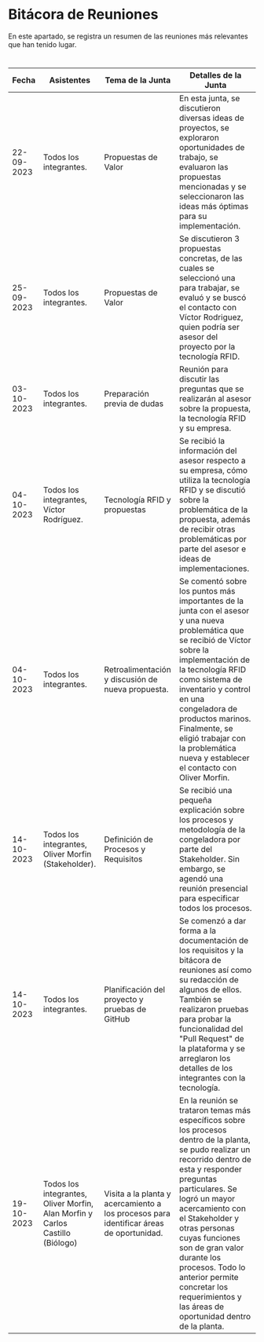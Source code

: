 # Bitácora de Reuniones

En este apartado, se registra un resumen de las reuniones más relevantes que han tenido lugar.

#
| Fecha       | Asistentes               | Tema de la Junta                   | Detalles de la Junta                 |
|-------------|--------------------------|-------------------------------------|-------------------------------------|
| 22-09-2023 | Todos los integrantes.  | Propuestas de Valor           | En esta junta, se discutieron diversas ideas de proyectos, se exploraron oportunidades de trabajo, se evaluaron las propuestas mencionadas y se seleccionaron las ideas más óptimas para su implementación.               |
| 25-09-2023 | Todos los integrantes.  | Propuestas de Valor        |Se discutieron 3 propuestas concretas, de las cuales se seleccionó una para trabajar, se evaluó y se buscó el contacto con Víctor Rodriguez, quien podría ser asesor del proyecto por la tecnología RFID.|
| 03-10-2023 | Todos los integrantes.  | Preparación previa de dudas|Reunión para discutir las preguntas que se realizarán al asesor sobre la propuesta, la tecnología RFID y su empresa.|
| 04-10-2023 | Todos los integrantes, Víctor Rodríguez.  | Tecnología RFID y propuestas|Se recibió la información del asesor respecto a su empresa, cómo utiliza la tecnología RFID y se discutió sobre la problemática de la propuesta, además de recibir otras problemáticas por parte del asesor e ideas de implementaciones.|
| 04-10-2023 |Todos los integrantes. |Retroalimentación y discusión de nueva propuesta. |Se comentó sobre los puntos más importantes de la junta con el asesor y una nueva problemática que se recibió de Víctor sobre la implementación de la tecnología RFID como sistema de inventario y control en una congeladora de productos marinos. Finalmente, se eligió trabajar con la problemática nueva y establecer el contacto con Oliver Morfin.|
| 14-10-2023 | Todos los integrantes, Oliver Morfin (Stakeholder).  | Definición de Procesos y Requisitos  |Se recibió una pequeña explicación sobre los procesos y metodología de la congeladora por parte del Stakeholder. Sin embargo, se agendó una reunión presencial para especificar todos los procesos.|
| 14-10-2023 | Todos los integrantes.| Planificación del proyecto y pruebas de GitHub |Se comenzó a dar forma a la documentación de los requisitos y la bitácora de reuniones así como su redacción de algunos de ellos. También se realizaron pruebas para probar la funcionalidad del "Pull Request" de la plataforma y se arreglaron los detalles de los integrantes con la tecnología.|
| 19-10-2023 | Todos los integrantes, Oliver Morfin, Alan Morfin y Carlos Castillo (Biólogo) | Visita a la planta y acercamiento a los procesos para identificar áreas de oportunidad. | En la reunión se trataron temas más específicos sobre los procesos dentro de la planta, se pudo realizar un recorrido dentro de esta y responder preguntas particulares. Se logró un mayor acercamiento con el Stakeholder y otras personas cuyas funciones son de gran valor durante los procesos. Todo lo anterior permite concretar los requerimientos y las áreas de oportunidad dentro de la planta.|
